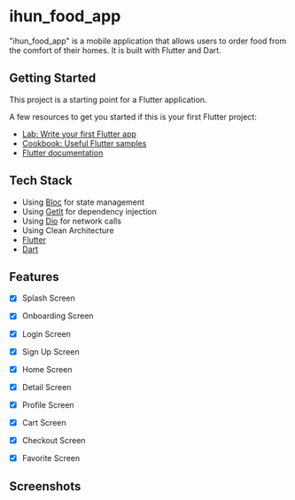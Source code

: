# ihun_food_app

"ihun_food_app" is a mobile application that allows users to order food from the comfort of their homes. It is built with Flutter and Dart.

## Getting Started

This project is a starting point for a Flutter application.

A few resources to get you started if this is your first Flutter project:

- [Lab: Write your first Flutter app](https://docs.flutter.dev/get-started/codelab)
- [Cookbook: Useful Flutter samples](https://docs.flutter.dev/cookbook)
- [Flutter documentation](https://flutter.dev/docs)


## Tech Stack
- Using [Bloc](https://bloclibrary.dev/#/) for state management
- Using [GetIt](https://pub.dev/packages/get_it) for dependency injection
- Using [Dio](https://pub.dev/packages/dio) for network calls
- Using Clean Architecture
- [Flutter](https://flutter.dev/)
- [Dart](https://dart.dev/)


## Features
- [x] Splash Screen
- [x] Onboarding Screen
- [x] Login Screen
- [x] Sign Up Screen
- [x] Home Screen
- [x] Detail Screen
- [x] Profile Screen
- [x] Cart Screen
- [x] Checkout Screen
- [x] Favorite Screen


## Screenshots



